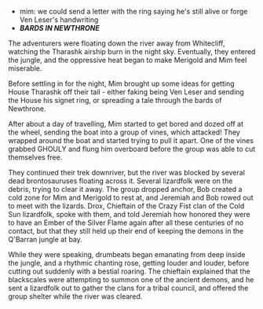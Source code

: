 - mim: we could send a letter with the ring saying he's still alive or forge Ven Leser's handwriting
- ***BARDS IN NEWTHRONE*** 

The adventurers were floating down the river away from Whitecliff, watching the Tharashk airship burn in the night sky. Eventually, they entered the jungle, and the oppressive heat began to make Merigold and Mim feel miserable.

Before settling in for the night, Mim brought up some ideas for getting House Tharashk off their tail - either faking being Ven Leser and sending the House his signet ring, or spreading a tale through the bards of Newthrone.

After about a day of travelling, Mim started to get bored and dozed off at the wheel, sending the boat into a group of vines, which attacked! They wrapped around the boat and started trying to pull it apart. One of the vines grabbed GHOULY and flung him overboard before the group was able to cut themselves free.

They continued their trek downriver, but the river was blocked by several dead brontosauruses floating across it.  Several lizardfolk were on the debris, trying to clear it away. The group dropped anchor, Bob created a cold zone for Mim and Merigold to rest at, and Jeremiah and Bob rowed out to meet with the lizards. Drox, Chieftain of the Crazy Fist clan of the Cold Sun lizardfolk, spoke with them, and told Jeremiah how honored they were to have an Ember of the Silver Flame again after all these centuries of no contact, but that they still held up their end of keeping the demons in the Q'Barran jungle at bay. 

While they were speaking, drumbeats began emanating from deep inside the jungle, and a rhythmic chanting rose, getting louder and louder, before cutting out suddenly with a bestial roaring. The chieftain explained that the blackscales were attempting to summon one of the ancient demons, and he sent a lizardfolk out to gather the clans for a tribal council, and offered the group shelter while the river was cleared. 